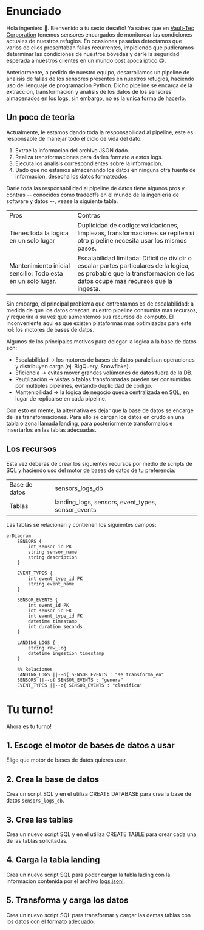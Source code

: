 # Enunciado
Hola ingeniero 👋. Bienvenido a tu sexto desafio! Ya sabes que en [Vault-Tec Corporation](https://fallout.fandom.com/es/wiki/Vault-Tec_Corporation) tenemos sensores encargados de monitorear las condiciones actuales de nuestros refugios. En ocasiones pasadas detectamos que varios de ellos presentaban fallas recurrentes, impidiendo que pudieramos determinar las condiciones de nuestros bóvedas y darle la seguridad esperada a nuestros clientes en un mundo post apocaliptico 🙃. 

Anteriormente, a pedido de nuestro equipo, desarrollamos un pipeline de analisis de fallas de los sensores presentes en nuestros refugios, haciendo uso del lenguaje de programacion Python. Dicho pipeline se encarga de la extraccion, transformacion y analisis de los datos de los sensores almacenados en los logs, sin embargo, no es la unica forma de hacerlo.

## Un poco de teoria
Actualmente, le estamos dando toda la responsabilidad al pipeline, este es responsable de manejar todo el ciclo de vida del dato: 
1. Extrae la informacion del archivo JSON dado.
2. Realiza transformaciones para darles formato a estos logs.
3. Ejecuta los analisis correspondientes sobre la informacion.
4. Dado que no estamos almacenando los datos en ninguna otra fuente de informacion, desecha los datos formateados.

Darle toda las responsabilidad al pipeline de datos tiene algunos pros y contras -- conocidos como tradeoffs en el mundo de la ingenieria de software y datos --, vease la siguiente tabla.

| | |
|-|-|
| Pros | Contras |
| Tienes toda la logica en un solo lugar | Duplicidad de codigo: validaciones, limpiezas, transformaciones se repiten si otro pipeline necesita usar los mismos pasos. |
| Mantenimiento inicial sencillo: Todo esta en un solo lugar. | Escalabilidad limitada: Dificil de dividir o escalar partes particulares de la logica, es probable que la transformacion de los datos ocupe mas recursos que la ingesta.

Sin embargo, el principal problema que enfrentamos es de escalabilidad: a medida de que los datos crezcan, nuestro pipeline consumira mas recursos, y requerira a su vez que aumentemos sus recursos de computo. El inconveniente aqui es que existen plataformas mas optimizadas para este rol: los motores de bases de datos.

Algunos de los principales motivos para delegar la logica a la base de datos son:
- Escalabilidad → los motores de bases de datos paralelizan operaciones y distribuyen carga (ej. BigQuery, Snowflake).
- Eficiencia → evitas mover grandes volúmenes de datos fuera de la DB.
- Reutilización → vistas o tablas transformadas pueden ser consumidas por múltiples pipelines, evitando duplicidad de código.
- Mantenibilidad → la lógica de negocio queda centralizada en SQL, en lugar de replicarse en cada pipeline.

Con esto en mente, la alternativa es dejar que la base de datos se encarge de las transformaciones. Para ello se cargan los datos en crudo en una tabla o zona llamada landing, para posteriormente transformalos e insertarlos en las tablas adecuadas.

## Los recursos
Esta vez deberas de crear los siguientes recursos por medio de scripts de SQL y haciendo uso del motor de bases de datos de tu preferencia:

| | |
|-|-|
| Base de datos | sensors_logs_db |
| Tablas | landing_logs, sensors, event_types, sensor_events |

Las tablas se relacionan y contienen los siguientes campos:

```mermaid
erDiagram
    SENSORS {
        int sensor_id PK
        string sensor_name
        string description
    }

    EVENT_TYPES {
        int event_type_id PK
        string event_name
    }

    SENSOR_EVENTS {
        int event_id PK
        int sensor_id FK
        int event_type_id FK
        datetime timestamp
        int duration_seconds
    }

    LANDING_LOGS {
        string raw_log 
        datetime ingestion_timestamp
    }

    %% Relaciones
    LANDING_LOGS ||--o{ SENSOR_EVENTS : "se transforma_en"
    SENSORS ||--o{ SENSOR_EVENTS : "genera"
    EVENT_TYPES ||--o{ SENSOR_EVENTS : "clasifica"
```

# Tu turno! 
Ahora es tu turno! 

## 1. Escoge el motor de bases de datos a usar
Elige que motor de bases de datos quieres usar.

## 2. Crea la base de datos
Crea un script SQL y en el utiliza CREATE DATABASE para crea la base de datos `sensors_logs_db`.

## 3. Crea las tablas
Crea un nuevo script SQL y en el utiliza CREATE TABLE para crear cada una de las tablas solicitadas.

## 4. Carga la tabla landing
Crea un nuevo script SQL para poder cargar la tabla lading con la informacion contenida por el archivo [logs.jsonl](https://github.com/spuerta10/HenryLectures/blob/main/IntroSQL/data/logs.jsonl).

## 5. Transforma y carga los datos
Crea un nuevo script SQL para transformar y cargar las demas tablas con los datos con el formato adecuado.
